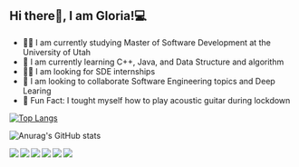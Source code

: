 ## Hi there👋, I am Gloria!💻 
<ul>
  <li>👩‍💻 I am currently studying Master of Software Development at the University of Utah </li>
  <li>👩‍ I am currently learning C++, Java, and Data Structure and algorithm</li>
  <li>👩‍💼 I am looking for SDE internships</li>
  <li>👯 I am looking to collaborate Software Engineering topics and Deep Learing </li>
  <li>🎸 Fun Fact: I tought myself how to play acoustic guitar during lockdown</li> 
</ul   

[![Top Langs](https://github-readme-stats.vercel.app/api/top-langs/?username=gloriadukuzeyesu&layout=compact&theme=tokyonight)](https://github.com/anuraghazra/github-readme-stats&langs_count=4)
 
![Anurag's GitHub stats](https://github-readme-stats.vercel.app/api?username=gloriadukuzeyesu&show_icons=true&theme=tokyonight&count_private=true&hide=prs,issues)
  
<img align="left" src="https://img.shields.io/badge/java-%23ED8B00.svg?style=for-the-badge&logo=java&logoColor=white"/> 

<img  align="left" src="https://img.shields.io/badge/python-3670A0?style=for-the-badge&logo=python&logoColor=ffdd54"/>

<img align="left" src="https://img.shields.io/badge/c++-%2300599C.svg?style=for-the-badge&logo=c%2B%2B&logoColor=white"/>
<img align="left" src="https://img.shields.io/badge/javascript-%23323330.svg?style=for-the-badge&logo=javascript&logoColor=%23F7DF1E" />

<img align="left" src="https://img.shields.io/badge/html5-%23E34F26.svg?style=for-the-badge&logo=html5&logoColor=white" />
<img  src="https://img.shields.io/badge/css3-%231572B6.svg?style=for-the-badge&logo=css3&logoColor=white" />
















